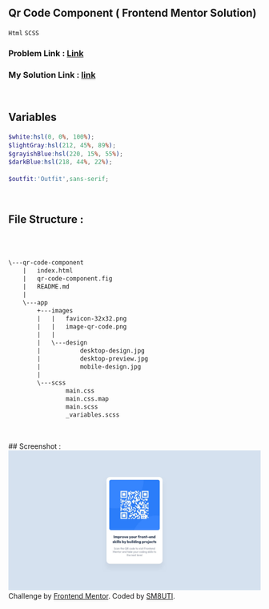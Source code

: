 ## Qr Code Component ( Frontend Mentor Solution)

`Html` `SCSS`

### Problem Link : [Link](https://www.frontendmentor.io/challenges/qr-code-component-iux_sIO_H)

### My Solution Link : [link](https://sm8uti.github.io/fronted-mentor-challenges/qr-code-component/)


<br/>

## Variables

```scss
$white:hsl(0, 0%, 100%);
$lightGray:hsl(212, 45%, 89%);
$grayishBlue:hsl(220, 15%, 55%);
$darkBlue:hsl(218, 44%, 22%);

$outfit:'Outfit',sans-serif;

```

<br/>


## File Structure :
<br/>

```

\---qr-code-component
    |   index.html
    |   qr-code-component.fig
    |   README.md
    |
    \---app
        +---images
        |   |   favicon-32x32.png
        |   |   image-qr-code.png
        |   |
        |   \---design
        |           desktop-design.jpg
        |           desktop-preview.jpg
        |           mobile-design.jpg
        |
        \---scss
                main.css
                main.css.map
                main.scss
                _variables.scss


```
<br/>
## Screenshot : 
<br/>

<img src="https://raw.githubusercontent.com/SM8UTI/fronted-mentor-challenges/master/qr-code-component/app/images/design/desktop-design.jpg">

<br/>

<div class="attribution">
    Challenge by <a href="https://www.frontendmentor.io?ref=challenge" target="_blank">Frontend Mentor</a>.
    Coded by <a href="https://www.frontendmentor.io/profile/SM8UTI">SM8UTI</a>.
